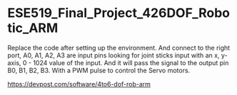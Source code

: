 # ESE519_Final_Project_426DOF_Robotic_ARM
Replace the code after setting up the environment. And connect to the right port, A0, A1, A2, A3 are input pins looking for joint sticks input with an x, y-axis, 0 - 1024 value of the input. And it will pass the signal to the output pin B0, B1, B2, B3. With a PWM pulse to control the Servo motors.

https://devpost.com/software/4to6-dof-rob-arm
